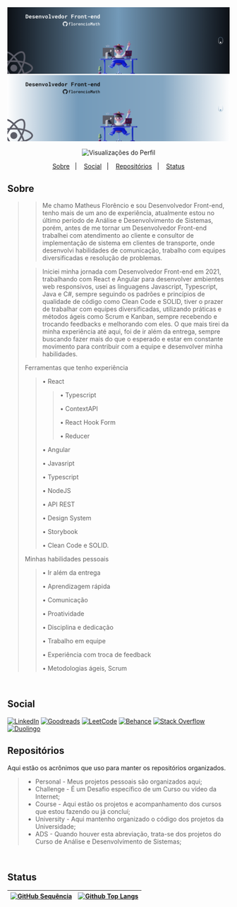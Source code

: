 <img src="readmeFiles/github-dark-mode.png?raw=true#gh-dark-mode-only">
<img src="readmeFiles/github-light-mode.png?raw=true#gh-light-mode-only">
<br />

<!-- Visualizações do Perfil -->
<div align="center" display="flex">

![Visualizações do Perfil](https://komarev.com/ghpvc/?username=florencioMath&style=for-the-badge&color=7AA3C2)
</div>


<!-- Atalhos -->
<p align="center">
  <a href="#sobre">Sobre</a>&nbsp;&nbsp;&nbsp;|&nbsp;&nbsp;&nbsp;
  <a href="#social">Social</a>&nbsp;&nbsp;&nbsp;|&nbsp;&nbsp;&nbsp;
  <a href="#repositórios">Repositórios</a>&nbsp;&nbsp;&nbsp;|&nbsp;&nbsp;&nbsp;
  <a href="#status">Status</a>
</p>

<!-- Sobre -->
## Sobre

>>Me chamo Matheus Florêncio e sou Desenvolvedor Front-end, tenho mais de um ano de experiência, atualmente estou no último período de Análise e Desenvolvimento de Sistemas, porém, antes de me tornar um Desenvolvedor Front-end trabalhei com atendimento ao cliente e consultor de implementação de sistema em clientes de transporte, onde desenvolvi habilidades de comunicação, trabalho com equipes diversificadas e resolução de problemas.
>
>>Iniciei minha jornada com Desenvolvedor Front-end em 2021, trabalhando com React e Angular para desenvolver ambientes web responsivos, usei as linguagens Javascript, Typescript, Java e C#, sempre seguindo os padrões e princípios de qualidade de código como Clean Code e SOLID, tiver o prazer de trabalhar com equipes diversificadas, utilizando práticas e métodos ágeis como Scrum e Kanban, sempre recebendo e trocando feedbacks e melhorando com eles. O que mais tirei da minha experiência até aqui, foi de ir além da entrega, sempre buscando fazer mais do que o esperado e estar em constante movimento para contribuir com a equipe e desenvolver minha habilidades.
>
>Ferramentas que tenho experiência
>>• React
>>
>>>• Typescript
>>>
>>>• ContextAPI
>>>
>>>• React Hook Form
>>>
>>>• Reducer
>>>
>>• Angular
>>
>>• Javasript
>>
>>• Typescript
>>
>>• NodeJS
>>
>>• API REST
>>
>>• Design System
>>
>>• Storybook
>>
>>• Clean Code e SOLID.
>
>Minhas habilidades pessoais
>
>>• Ir além da entrega
>>
>>• Aprendizagem rápida
>>
>>• Comunicação
>>
>>• Proatividade
>>
>>• Disciplina e dedicação
>>
>>• Trabalho em equipe
>>
>>• Experiência com troca de feedback
>>
>>• Metodologias ágeis, Scrum
<br />

<!-- Social -->
## Social

[![LinkedIn](https://img.shields.io/badge/LinkedIn-0077B5?style=for-the-badge&logo=linkedin&logoColor=white)](https://www.linkedin.com/in/florenciomath/)
[![Goodreads](https://img.shields.io/badge/Goodreads-372213?style=for-the-badge&logo=goodreads&logoColor=white)](https://www.goodreads.com/florenciomath)
[![LeetCode](https://img.shields.io/badge/-LeetCode-FFA116?style=for-the-badge&logo=LeetCode&logoColor=black)](https://leetcode.com/florencioMath/)
[![Behance](https://img.shields.io/badge/Behance-0054F7?style=for-the-badge&logo=behance&logoColor=white)](https://behance.net/florencioMatheus)
[![Stack Overflow](https://img.shields.io/badge/Stack_Overflow-FE7A16?style=for-the-badge&logo=stack-overflow&logoColor=white)](https://stackoverflow.com/users/16268941) 
[![Duolingo](https://img.shields.io/badge/Duolingo-58CC02?style=for-the-badge&logo=Duolingo&logoColor=white)](https://www.duolingo.com/profile/MathFlorencio)
<br />

<!-- Repositórios -->
 ## Repositórios
<p>Aqui estão os acrônimos que uso para manter os repositórios organizados.</p>

> - Personal - Meus projetos pessoais são organizados aqui;
> - Challenge - É um Desafio específico de um Curso ou vídeo da Internet;
> - Course - Aqui estão os projetos e acompanhamento dos cursos que estou fazendo ou já concluí;
> - University - Aqui mantenho organizado o código dos projetos da Universidade;
> - ADS - Quando houver esta abreviação, trata-se dos projetos do Curso de Análise e Desenvolvimento de Sistemas;
<br />

<!-- Status  -->
 ## Status

<div align="center" display="flex">

| [![GitHub Sequência](https://streak-stats.demolab.com?user=florenciomath&theme=transparent&hide_border=true&locale=pt_BR)](https://git.io/streak-stats) | [![Github Top Langs](https://github-readme-stats.vercel.app/api/top-langs/?username=florenciomath&layout=compact&theme=transparent&hide_border=True&line_height=20&PAT_1)](https://github.com/anuraghazra/github-readme-stats)  |
| ----------- | ----------- |

</div>

